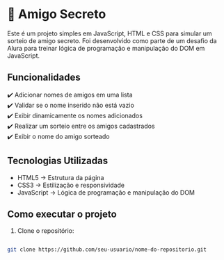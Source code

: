 # 🎯 Amigo Secreto

Este é um projeto simples em JavaScript, HTML e CSS para simular um sorteio de amigo secreto. Foi desenvolvido como parte de um desafio da Alura para treinar lógica de programação e manipulação do DOM em JavaScript.

## Funcionalidades
✔️ Adicionar nomes de amigos em uma lista  
✔️ Validar se o nome inserido não está vazio  
✔️ Exibir dinamicamente os nomes adicionados  
✔️ Realizar um sorteio entre os amigos cadastrados  
✔️ Exibir o nome do amigo sorteado  

## Tecnologias Utilizadas
- HTML5 → Estrutura da página  
- CSS3 → Estilização e responsividade  
- JavaScript → Lógica de programação e manipulação do DOM  

## Como executar o projeto
1. Clone o repositório:  
```bash

git clone https://github.com/seu-usuario/nome-do-repositorio.git
